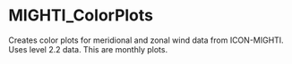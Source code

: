 # MIGHTI_ColorPlots
Creates color plots for meridional and zonal wind data from ICON-MIGHTI. Uses level 2.2 data.
This are monthly plots.
